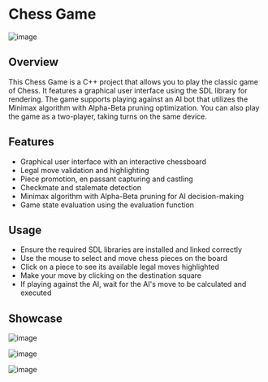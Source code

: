 # Chess Game
![image](https://github.com/Maxx31/Chess/assets/56173723/c1ace5a2-d0b5-4519-9922-270e2837cc39)


## Overview
This Chess Game is a C++ project that allows you to play the classic game of Chess. It features a graphical user interface using the SDL library for rendering. The game supports playing against an AI bot that utilizes the Minimax algorithm with Alpha-Beta pruning optimization. You can also play the game as a two-player, taking turns on the same device.

## Features
- Graphical user interface with an interactive chessboard
- Legal move validation and highlighting
- Piece promotion, en passant capturing and castling
- Checkmate and stalemate detection
- Minimax algorithm with Alpha-Beta pruning for AI decision-making
- Game state evaluation using the evaluation function

## Usage
- Ensure the required SDL libraries are installed and linked correctly
- Use the mouse to select and move chess pieces on the board
- Click on a piece to see its available legal moves highlighted
- Make your move by clicking on the destination square
- If playing against the AI, wait for the AI's move to be calculated and executed

## Showcase
![image](https://github.com/Maxx31/Chess/assets/56173723/84c514cc-eda7-4d1d-86c5-8c7802bb4f73)

![image](https://github.com/Maxx31/Chess/assets/56173723/81d98034-830e-4def-8208-0d510c0a97aa)

![image](https://github.com/Maxx31/Chess/assets/56173723/81e9d05c-b6e3-40c8-8d72-60b0084b34d4)

